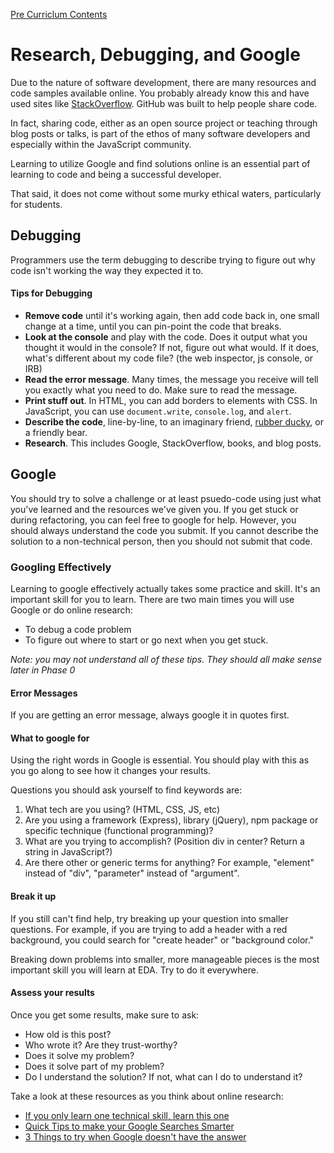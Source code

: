 [Pre Curriclum Contents](README.md)

# Research, Debugging, and Google

Due to the nature of software development, there are many resources and code samples available online.  You probably already know this and have used sites like [StackOverflow](http://www.stackoverflow.com).  GitHub was built to help people share code.

In fact, sharing code, either as an open source project or teaching through blog posts or talks, is part of the ethos of many software developers and especially within the JavaScript community.

Learning to utilize Google and find solutions online is an essential part of learning to code and being a successful developer.

That said, it does not come without some murky ethical waters, particularly for students.


## Debugging

Programmers use the term debugging to describe trying to figure out why code isn't working the way they expected it to.

#### Tips for Debugging
- **Remove code** until it's working again, then add code back in, one small change at a time, until you can pin-point the code that breaks.
- **Look at the console** and play with the code. Does it output what you thought it would in the console? If not, figure out what would. If it does, what's different about my code file? (the web inspector, js console, or IRB)
- **Read the error message**.  Many times, the message you receive will tell you exactly what you need to do. Make sure to read the message.
- **Print stuff out**. In HTML, you can add borders to elements with CSS. In JavaScript, you can use `document.write`, `console.log`, and `alert`.
- **Describe the code**, line-by-line, to an imaginary friend, [rubber ducky](http://en.wikipedia.org/wiki/Rubber_duck_debugging), or a friendly bear.
- **Research**. This includes Google, StackOverflow, books, and blog posts.


## Google

You should try to solve a challenge or at least psuedo-code using just what you've learned and the resources we've given you.  If you get stuck or during refactoring, you can feel free to google for help. However, you should always understand the code you submit.  If you cannot describe the solution to a non-technical person, then you should not submit that code.


### Googling Effectively

Learning to google effectively actually takes some practice and skill.  It's an important skill for you to learn.  There are two main times you will use Google or do online research:

* To debug a code problem
* To figure out where to start or go next when you get stuck.

*Note: you may not understand all of these tips. They should all make sense later in Phase 0*


#### Error Messages

If you are getting an error message, always google it in quotes first.

#### What to google for

Using the right words in Google is essential.  You should play with this as you go along to see how it changes your results.

Questions you should ask yourself to find keywords are:

1. What tech are you using? (HTML, CSS, JS, etc)
2. Are you using a framework (Express), library (jQuery), npm package or specific technique (functional programming)?
3. What are you trying to accomplish? (Position div in center? Return a string in JavaScript?)
4. Are there other or generic terms for anything? For example, "element" instead of "div", "parameter" instead of "argument".


#### Break it up

If you still can't find help, try breaking up your question into smaller questions.  For example, if you are trying to add a header with a red background, you could search for "create header" or "background color."

Breaking down problems into smaller, more manageable pieces is the most important skill you will learn at EDA. Try to do it everywhere.


#### Assess your results

Once you get some results, make sure to ask:

- How old is this post?
- Who wrote it? Are they trust-worthy?
- Does it solve my problem?
- Does it solve part of my problem?
- Do I understand the solution? If not, what can I do to understand it?

Take a look at these resources as you think about online research:

* [If you only learn one technical skill, learn this one](http://skillcrush.com/2013/04/30/if-you-learn-only-one-technical-skill-learn-this-one/)
* [Quick Tips to make your Google Searches Smarter](http://www.themuse.com/advice/quick-tips-to-make-your-google-searches-smarter)
* [3 Things to try when Google doesn't have the answer](http://skillcrush.com/2013/05/03/3-things-to-try-when-google-doesnt-have-the-answer/)

